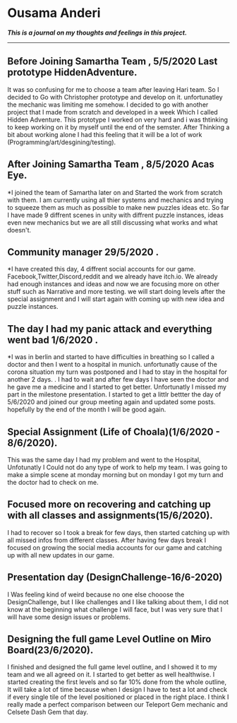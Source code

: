 # Ousama Anderi 

_**This is a journal on my thoughts and feelings in this project.**_

---
## Before Joining Samartha Team , 5/5/2020 Last prototype HiddenAdventure.

It was so confusing for me to choose a team after leaving Hari team.
So I decided to Go with Christopher prototype and develop on it. unfortunatley the mechanic was limiting me somehow.
I decided to go with another project that I made from scratch and developed in a week Which I called Hidden Adventure. 
This prototype I worked on very hard and i was thtinking to keep working on it by myself until the end of the semster.
After Thinking a bit about working alone I had this feeling that it will be a lot of work (Programming/art/desgining/testing).


## After Joining Samartha Team , 8/5/2020 Acas Eye.
*I joined the team of Samartha later on and Started the work from scratch with them.
I am currently using all thier systems and mechanics and trying to squeeze them as much as possible to make new puzzles ideas etc.
So far I have made 9 diffrent scenes in unity with diffrent puzzle instances, ideas even new mechanics but we are all still discussing what works and what doesn't.

## Community manager 29/5/2020 .
*I have created this day, 4 diffrent social accounts for our game.
Facebook,Twitter,Discord,reddit and we already have itch.io. 
We already had enough instances and ideas and now we are focusing more on other stuff such as Narrative and more testing.
we will start doing levels after the special assignment and I will start again with coming up with new idea and puzzle instances.

## The day I had my panic attack and everything went bad 1/6/2020 .
*I was in berlin and started to have difficulties in breathing so I called a doctor and then I went to a hospital in munich. unfortunatly cause of the corona situation my turn was postponed and I had to stay in the hospital for another 2 days. .
I had to wait and after few days I have seen the doctor and he gave me a medicine and I started to get better. 
Unfortunatly I missed my part in the milestone presentation.
I started to get a littlr bettter the day of 5/6/2020 and joined our group meeting again and updated some posts.
hopefully by the end of the month I will be good again.

## Special Assignment (Life of Choala)(1/6/2020 - 8/6/2020).
This was the same day I had my problem and went to the Hospital, Unfotunatly I Could not do any type of work to help my team.
I was going to make a simple scene at monday morning but on monday I got my turn and the doctor had to check on me.

## Focused more on recovering and catching up with all classes and assignments(15/6/2020).
I had to recover so I took a break for few days, then started catching up with all missed infos from different classes.
After having few days break I focused on growing the social media accounts for our game and catching up with all new updates in our game.

## Presentation day (DesignChallenge-16/6-2020)
I Was feeling kind of weird because no one else chooose the DesignChallenge, but I like challenges and I like talking about them, I did not know at the beginning what challenge I will face,
but I was very sure that I will have some design issues or problems. 

## Designing the full game Level Outline on Miro Board(23/6/2020).
I finished and designed the full game level outline, and I showed it to my team and we all agreed on it. I started to get better as well healthwise.
I started creating the first levels and so far 10% done from the whole outline, It will take a lot of time because when I design I have to test a lot and check if every single tile of the 
level positioned or placed in the right place.
I think I really made a perfect comparison between our Teleport Gem mechanic and Celsete Dash Gem that day.


